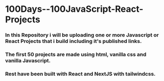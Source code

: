 # 100Days--100JavaScript-React-Projects

### In this Repository i will be uploading one or more Javascript or React Projects that i build including it's published links.

### The first 50 projects are made using html, vanilla css and vanilla Javascript.
### Rest have been built with React and NextJS with tailwindcss.
